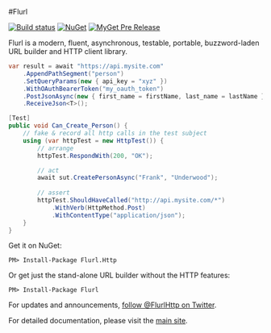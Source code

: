 #Flurl

[![Build 
status](https://ci.appveyor.com/api/projects/status/hec8ioqg0j07ttg5?svg=true)](https://ci.appveyor.com/project/kroniak/flurl) 
[![NuGet](https://img.shields.io/nuget/v/Flurl.Http.svg?maxAge=86400)](https://www.nuget.org/packages/Flurl.Http/)
[![MyGet Pre 
Release](https://img.shields.io/myget/flurl/vpre/Flurl.Http.svg?maxAge=86400)](https://www.myget.org/feed/flurl/package/nuget/Flurl.Http)

Flurl is a modern, fluent, asynchronous, testable, portable, buzzword-laden URL builder and HTTP client library.

````c#
var result = await "https://api.mysite.com"
    .AppendPathSegment("person")
    .SetQueryParams(new { api_key = "xyz" })
    .WithOAuthBearerToken("my_oauth_token")
    .PostJsonAsync(new { first_name = firstName, last_name = lastName })
    .ReceiveJson<T>();

[Test]
public void Can_Create_Person() {
	// fake & record all http calls in the test subject
    using (var httpTest = new HttpTest()) {
        // arrange
        httpTest.RespondWith(200, "OK");

        // act
        await sut.CreatePersonAsync("Frank", "Underwood");
        
        // assert
        httpTest.ShouldHaveCalled("http://api.mysite.com/*")
            .WithVerb(HttpMethod.Post)
            .WithContentType("application/json");
    }
}
````

Get it on NuGet:

`PM> Install-Package Flurl.Http`

Or get just the stand-alone URL builder without the HTTP features:

`PM> Install-Package Flurl`

For updates and announcements, [follow @FlurlHttp on Twitter](https://twitter.com/intent/user?screen_name=FlurlHttp).

For detailed documentation, please visit the [main site](http://tmenier.github.io/Flurl/). 

